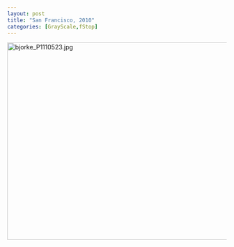 ```yaml
---
layout: post
title: "San Francisco, 2010"
categories: [GrayScale,fStop]
---
```

<img alt="bjorke_P1110523.jpg" src="http://www.botzilla.com/blog/archives/pix2010/bjorke_P1110523.jpg" width="807" height="454" border="0" alt="see see lo at YBCA" title="SeeSeeLoca!" />


<!--more-->

